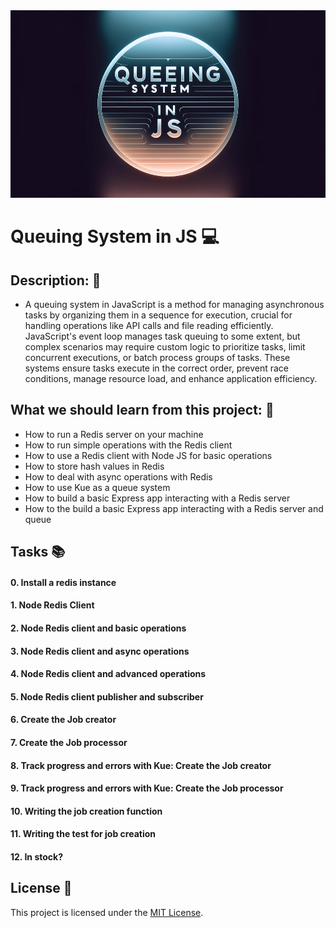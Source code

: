 <img src="https://github.com/Qcarvalhooliveira/holbertonschool-web_back_end/blob/master/queuing_system_in_js/image/Queuing%20System%20in%20JS.png" width="1000" height="300">

# **Queuing System in JS** :computer:

## **Description:** :speech_balloon:

* A queuing system in JavaScript is a method for managing asynchronous tasks by organizing them in a sequence for execution, crucial for handling operations like API calls and file reading efficiently. JavaScript's event loop manages task queuing to some extent, but complex scenarios may require custom logic to prioritize tasks, limit concurrent executions, or batch process groups of tasks. These systems ensure tasks execute in the correct order, prevent race conditions, manage resource load, and enhance application efficiency.

## **What we should learn from this project:** :bookmark_tabs:

* How to run a Redis server on your machine
* How to run simple operations with the Redis client
* How to use a Redis client with Node JS for basic operations
* How to store hash values in Redis
* How to deal with async operations with Redis
* How to use Kue as a queue system
* How to build a basic Express app interacting with a Redis server
* How to the build a basic Express app interacting with a Redis server and queue

## **Tasks** :books:

#### **0. Install a redis instance**

#### **1. Node Redis Client**

#### **2. Node Redis client and basic operations**

#### **3. Node Redis client and async operations**

#### **4. Node Redis client and advanced operations**

#### **5. Node Redis client publisher and subscriber**

#### **6. Create the Job creator**

#### **7. Create the Job processor**

#### **8. Track progress and errors with Kue: Create the Job creator**

#### **9. Track progress and errors with Kue: Create the Job processor**

#### **10. Writing the job creation function**

#### **11. Writing the test for job creation**

#### **12. In stock?**

## License :page_with_curl:
This project is licensed under the [MIT License](https://opensource.org/license/mit/).